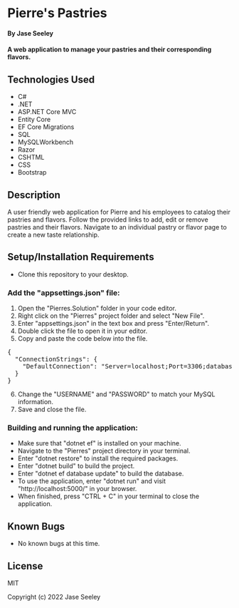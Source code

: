 # Pierre's Pastries

#### By Jase Seeley

#### A web application to manage your pastries and their corresponding flavors.

## Technologies Used
* C#
* .NET
* ASP.NET Core MVC
* Entity Core
* EF Core Migrations
* SQL
* MySQLWorkbench
* Razor
* CSHTML
* CSS
* Bootstrap

## Description

A user friendly web application for Pierre and his employees to catalog their pastries and flavors. Follow the provided links to add, edit or remove pastries and their flavors. Navigate to an individual pastry or flavor page to create a new taste relationship.

## Setup/Installation Requirements

* Clone this repository to your desktop.

### Add the "appsettings.json" file:
1. Open the "Pierres.Solution" folder in your code editor.
2. Right click on the "Pierres" project folder and select "New File".
3. Enter "appsettings.json" in the text box and press "Enter/Return".
4. Double click the file to open it in your editor.
5. Copy and paste the code below into the file.
<pre>{  
  "ConnectionStrings": {  
    "DefaultConnection": "Server=localhost;Port=3306;database=jase_seeley;uid=[YOUR-USERNAME-HERE];pwd=[YOUR-PASSWORD-HERE];"  
  }  
}</pre>
6. Change the "USERNAME" and "PASSWORD" to match your MySQL information.
7. Save and close the file.

### Building and running the application:
* Make sure that "dotnet ef" is installed on your machine.
* Navigate to the "Pierres" project directory in your terminal.
* Enter "dotnet restore" to install the required packages.
* Enter "dotnet build" to build the project.
* Enter "dotnet ef database update" to build the database.
* To use the application, enter "dotnet run" and visit "http://localhost:5000/" in your browser.
* When finished, press "CTRL + C" in your terminal to close the application.

## Known Bugs

* No known bugs at this time.

## License

MIT

Copyright (c) 2022 Jase Seeley  
